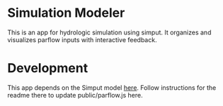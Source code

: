 # Simulation Modeler
This is an app for hydrologic simulation using simput. It organizes and visualizes parflow inputs with interactive feedback.

# Development 
This app depends on the Simput model [here](https://github.com/Kitware/simput/tree/type-parflow). Follow instructions for the readme there to update public/parflow.js here.
